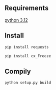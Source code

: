 ## Requirements
[python 3.12](https://www.python.org/downloads/release/python-3128/)

## Install
```sh
pip install requests
```

```sh
pip install cx_Freeze
```

## Compily
```sh
python setup.py build
```
